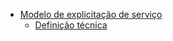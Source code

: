 - [Modelo de explicitação de serviço](./modelo-de-explicitacao/index.md)
  - [Definição técnica](./modelo-de-explicitacao/definicao-tecnica.md)
